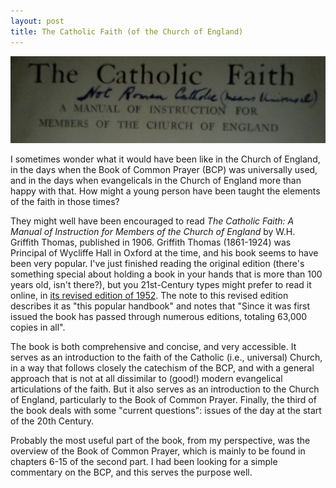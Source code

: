 ```yaml
---
layout: post
title: The Catholic Faith (of the Church of England)
---
```

<img src="/assets/the-catholic-faith.jpg" title="The Catholic Faith" alt="The Catholic Faith">

I sometimes wonder what it would have been like in the Church of England, in the days when the Book of Common Prayer (BCP) was universally used, and in the days when evangelicals in the Church of England more than happy with that. How might a young person have been taught the elements of the faith in those times?

They might well have been encouraged to read _The Catholic Faith: A Manual of Instruction for Members of the Church of England_ by W.H. Griffith Thomas, published in 1906. Griffith Thomas (1861-1924) was Principal of Wycliffe Hall in Oxford at the time, and his book seems to have been very popular. I've just finished reading the original edition (there's something special about holding a book in your hands that is more than 100 years old, isn't there?), but you 21st-Century types might prefer to read it online, in [its revised edition of 1952](http://newscriptorium.com/assets/docs/anglican/miscellany/whgtcathfaith.htm). The note to this revised edition describes it as "this popular handbook" and notes that "Since it was first issued the book has passed through numerous editions, totaling 63,000 copies in all".

The book is both comprehensive and concise, and very accessible. It serves as an introduction to the faith of the Catholic (i.e., universal) Church, in a way that follows closely the catechism of the BCP, and with a general approach that is not at all dissimilar to (good!) modern evangelical articulations of the faith. But it also serves as an introduction to the Church of England, particularly to the Book of Common Prayer. Finally, the third of the book deals with some "current questions": issues of the day at the start of the 20th Century.

Probably the most useful part of the book, from my perspective, was the overview of the Book of Common Prayer, which is mainly to be found in chapters 6-15 of the second part. I had been looking for a simple commentary on the BCP, and this serves the purpose well.